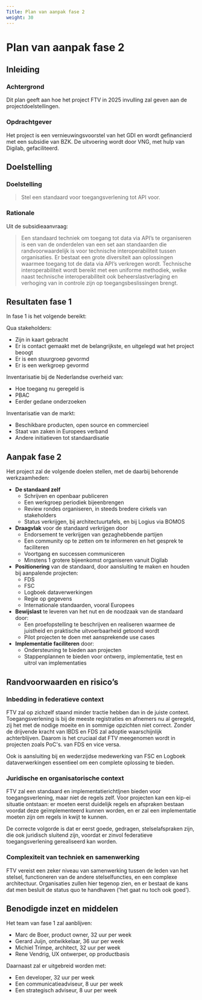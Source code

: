 ```yaml
---
Title: Plan van aanpak fase 2
weight: 30
---
```


# Plan van aanpak fase 2

## Inleiding

### Achtergrond

Dit plan geeft aan hoe het project FTV in 2025 invulling zal geven aan de projectdoelstellingen.

### Opdrachtgever

Het project is een vernieuwingsvoorstel van het GDI en wordt gefinancierd met een subsidie van BZK. 
De uitvoering wordt door VNG, met hulp van Digilab, gefaciliteerd.


## Doelstelling

### Doelstelling

> Stel een standaard voor toegangsverlening tot API voor.

### Rationale

Uit de subsidieaanvraag:
> Een standaard techniek om toegang tot data via API’s te organiseren is een van de onderdelen van een set aan 
> standaarden die randvoorwaardelijk is voor technische interoperabiliteit tussen organisaties. 
> Er bestaat een grote diversiteit aan oplossingen waarmee toegang tot de data via API’s verkregen wordt. 
> Technische interoperabiliteit wordt bereikt met een uniforme methodiek, 
> welke naast technische interoperabiliteit ook beheerslastverlaging en verhoging van in controle zijn op 
> toegangsbeslissingen brengt.

## Resultaten fase 1
In fase 1 is het volgende bereikt:

Qua stakeholders:
-	Zijn in kaart gebracht
-	Er is contact gemaakt met de belangrijkste, en uitgelegd wat het project beoogt
-	Er is een stuurgroep gevormd
-	Er is een werkgroep gevormd

Inventarisatie bij de Nederlandse overheid van:
-	Hoe toegang nu geregeld is
-	PBAC
-	Eerder gedane onderzoeken

Inventarisatie van de markt:
-	Beschikbare producten, open source en commercieel
-	Staat van zaken in Europees verband
- Andere initiatieven tot standaardisatie

## Aanpak fase 2

Het project zal de volgende doelen stellen, met de daarbij behorende werkzaamheden:
-	**De standaard zelf** 
    - Schrijven en openbaar publiceren
    - Een werkgroep periodiek bijeenbrengen  
    - Review rondes organiseren, in steeds bredere cirkels van stakeholders
    - Status verkrijgen, bij architectuurtafels, en bij Logius via BOMOS 
-	**Draagvlak** voor de standaard verkrijgen door 
    - Endorsement te verkrijgen van gezaghebbende partijen
    - Een community op te zetten om te informeren en het gesprek te faciliteren
    - Voortgang en successen communiceren
    - Minstens 1 grotere bijeenkomst organiseren vanuit Digilab
-	**Positionering** van de standaard, door aansluiting te maken en houden bij aanpalende projecten:
    - FDS 
    - FSC 
    - Logboek dataverwerkingen
    - Regie op gegevens
    - Internationale standaarden, vooral Europees
- **Bewijslast** te leveren van het nut en de noodzaak van de standaard door:
    - Een proefopstelling te beschrijven en realiseren waarmee de juistheid en praktische uitvoerbaarheid getoond wordt
    - Pilot projecten te doen met aansprekende use cases
- **Implementatie faciliteren** door:
    - Ondersteuning te bieden aan projecten
    - Stappenplannen te bieden voor ontwerp, implementatie, test en uitrol van implementaties

## Randvoorwaarden en risico’s

### Inbedding in federatieve context
FTV zal op zichzelf staand minder tractie hebben dan in de juiste context. Toegangsverlening is bij de meeste registraties
en afnemers nu al geregeld, zij het met de nodige moeite en in sommige opzichten niet correct. Zonder de drijvende kracht
van IBDS en FDS zal adoptie waarschijnlijk achterblijven. Daarom is het cruciaal dat FTV meegenomen wordt in projecten
zoals PoC's. van FDS en vice versa.

Ook is aansluiting bij en wederzijdse medewerking van FSC en Logboek dataverwerkingen essentieel om een complete oplossing te bieden.

### Juridische en organisatorische context 
FTV zal een standaard en implementatierichtljnen bieden voor toegangsverlening, maar niet de regels zelf. 
Voor projecten kan een kip-ei situatie ontstaan: er moeten eerst duidelijk regels en afspraken bestaan voordat
deze geïmplementeerd kunnen worden, en er zal een implementatie moeten zijn om regels in kwijt te kunnen. 

De correcte volgorde is dat er eerst goede, gedragen, stelselafspraken zijn, die ook juridisch sluitend zijn, voordat
er zinvol federatieve toegangsverlening gerealiseerd kan worden.

### Complexiteit van techniek en samenwerking
FTV vereist een zeker niveau van samenwerking tussen de leden van het stelsel, functioneren van de andere stelselfuncties,
en een complexe architectuur. Organisaties zullen hier tegenop zien, en er bestaat de kans dat men besluit de status
quo te handhaven ('het gaat nu toch ook goed').

## Benodigde inzet en middelen
Het team van fase 1 zal aanblijven:
- Marc de Boer, product owner, 32 uur per week
- Gerard Juijn, ontwikkelaar, 36 uur per week
- Michiel Trimpe, architect, 32 uur per week
- Rene Vendrig, UX ontwerper, op productbasis

Daarnaast zal er uitgebreid worden met:
- Een developer, 32 uur per week
- Een communicatieadviseur, 8 uur per week
- Een strategisch adviseur, 8 uur per week
